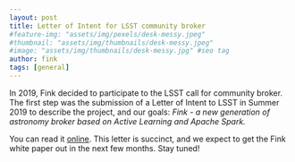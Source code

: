```yaml
---
layout: post
title: Letter of Intent for LSST community broker
#feature-img: "assets/img/pexels/desk-messy.jpeg"
#thumbnail: "assets/img/thumbnails/desk-messy.jpeg"
#image: "assets/img/thumbnails/desk-messy.jpg" #seo tag
author: fink
tags: [general]
---
```


In 2019, Fink decided to participate to the LSST call for community broker. The first step was the submission of a Letter of Intent to LSST in Summer 2019 to describe the project, and our goals: _Fink - a new generation of astronomy broker based on Active Learning and Apache Spark._
<!--more-->


You can read it [online](https://owncloud.lal.in2p3.fr/index.php/s/XdQnCWcvcjbQ6Vr). This letter is succinct, and we expect to get the Fink white paper out in the next few months. Stay tuned!
